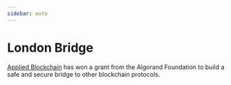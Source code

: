 ```yaml
---
sidebar: auto
---
```


# London Bridge
[Applied Blockchain]() has won a grant from the Algorand Foundation to build a safe and secure bridge to other blockchain protocols.  
